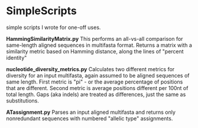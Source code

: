 # SimpleScripts
simple scripts I wrote for one-off uses.

<b>HammingSimilarityMatrix.py</b>
This performs an all-vs-all comparison for same-length aligned sequences in multifasta format. 
Returns a matrix with a similarity metric based on Hamming distance, along the lines of "percent identity"

<b>nucleotide_diversity_metrics.py</b>
Calculates two different metrics for diversity for an input multifasta, again assumed to be aligned sequences of same length. 
First metric is "pi" - or the average percentage of positions that are different.
Second metric is average positions different per 100nt of total length.
Gaps (aka indels) are treated as differences, just the same as substitutions.

<b>ATassignment.py</b>
Parses an input aligned multifasta and returns only nonredundant sequences with numbered "allelic type" assignments.
